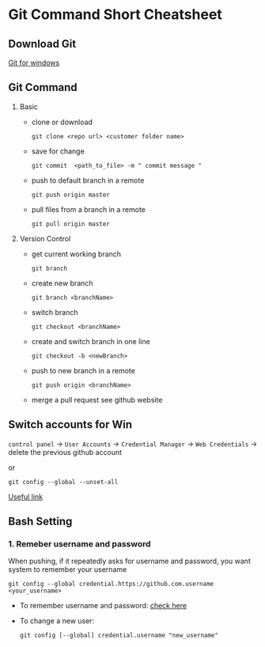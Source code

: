 # Git Command Short Cheatsheet

## Download Git
   
   [Git for windows](https://github.com/git-for-windows/git/releases)

## Git Command

1. Basic
   - clone or download
   
     `git clone <repo url> <customer folder name>`
   
   - save for change
   
     `git commit  <path_to_file> -m " commit message " `
   
   - push to default branch in a remote
   
     `git push origin master`
     
   - pull files from a branch in a remote
     
     `git pull origin master`

1. Version Control
   - get current working branch
   
     `git branch`
   
   - create new branch
   
     `git branch <branchName>`
   
   - switch branch
   
     `git checkout <branchName>`
   
   - create and switch branch in one line
   
     `git checkout -b <newBranch>`
     
   - push to new branch in a remote
     
     `git push origin <branchName>`
   
   - merge a pull request
     see github website
     
   
## Switch accounts for Win
   `control panel` -> `User Accounts` -> `Credential Manager` -> `Web Credentials` -> delete the previous github account
   
   or 
   
   `git config --global --unset-all `
   
   [Useful link](https://stackoverflow.com/questions/28238037/git-log-out-user-from-command-line)
   

## Bash Setting
### 1. Remeber username and password
When pushing, if it repeatedly asks for username and password, you want system to remember your username

`git config --global credential.https://github.com.username <your_username>`

- To remember username and password: [check here](https://stackoverflow.com/questions/5343068/is-there-a-way-to-skip-password-typing-when-using-https-on-github)

- To change a new user:

  `git config [--global] credential.username "new_username"`
